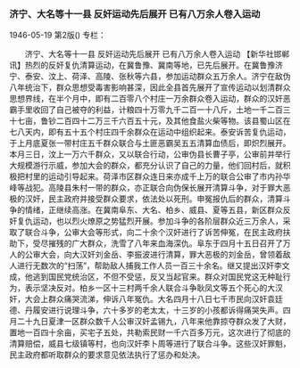 ### 济宁、大名等十一县  反奸运动先后展开  已有八万余人卷入运动

1946-05-19
第2版()
专栏：

　　济宁、大名等十一县
    反奸运动先后展开
    已有八万余人卷入运动
    【新华社邯郸讯】热烈的反奸复仇清算运动，在冀鲁豫、冀南等地，已先后展开。在冀鲁豫济宁、泰安、汶上、荷泽、高陵、张秋等六县，参加运动群众五万余人。济宁在敌伪八年统治下，群众思想受毒害影响甚深，因此全县首先展开了宣传运动以划清群众思想界线，在半个月中，即有二百零八个村庄一万余群众卷入运动，群众的汉奸恶霸手里收回了自己被夺的利益，计粮四十万零九千二百一十八斤，土地一千二百三十七亩，鲁钞二百四十二万三千六百五十元，及其他食盐火柴等物。该县蜀山区在七八天内，即有五十五个村庄四千余群众在运动中组织起来。泰安诉苦复仇运动，于上月底夏张一带村庄五千群众联合与土匪恶霸吴五五清算血债后，即炽烈展开。本月三日，汶上一万六千群众，又以联合行动，公审伪县长曹子亭，公审前并举行大规模游行示威，参加大会的群众，都充分认识了自己的力量，他们回村后，就积极把村里的运动引导起来。荷泽市区群众连日来亦成千上万的联合公审了市内孙华峰等战犯。高陵县朱村一带的群众，亦正联合向伪保长展开清算斗争，对于罪大恶极的汉奸，民主政府并接受群众要求，依法处以死刑。申冤报仇后的群众，清算斗争的情绪，正继续高涨。在冀南阜东、大名、柏乡、威县、夏等五县，新区群众反奸复仇运动，也以烈火燎原之势猛烈开展。参加斗争的各阶层群众近三万余人，采取了联合斗争，公审大会等形式，向二十余个汉奸进行了诉苦伸冤，在民主政府扶助下，受尽摧残的广大群众，洗雪了八年来血海深仇。阜东于四月十五日召开了万人的公审大会，向大汉奸刘金岳、李振波进行清算，罪大恶极的刘金岳，曾领着敌人进行无数次的“扫荡”，帮助敌人捕我工作人员一百三十余名。继又提出汉奸李文成，他逃到国民党统治区，不但不受惩，反又当起官来。群众对国民党这无种耻行为，表示坚决反对。柏乡一区十三村两千余人联合斗争耿凤文等五个死心的大汉奸，大会上群众痛哭流涕，伸诉八年冤仇。大名四月十八日七千市民向汉奸袁廷德、丹履安进行说理斗争，六十多岁的老太太，十三岁的小孩都诉得痛哭失声。四月二十九日夏津一区群众数千人公审汉奸孟锡九，八年来他靠掠夺群众发了大财，置地一百四十余亩，买宅子五处，共勒索民财一千六百多万元，这次进行了彻底的清算赔偿，威县七级镇等村，也向汉奸李卜周等进行了联合斗争。这些汉奸罪魁，民主政府都听取群众的要求意见依法执行了惩办和处决。
